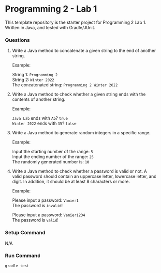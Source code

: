# Programming 2 - Lab 1

This template repository is the starter project for Programming 2 Lab 1. Written in Java, and tested with Gradle/JUnit.

### Questions

1.  Write a Java method to concatenate a given string to the end of another string.

    Example:

    String 1: `Programming 2`  
    String 2: `Winter 2022`  
    The concatenated string: `Programming 2 Winter 2022`

2.  Write a Java method to check whether a given string ends with the contents of another string.

    Example:

    `Java Lab` ends with `Ab`? `true`  
    `Winter 2022` ends with `35`? `false`

3.  Write a Java method to generate random integers in a specific range.

    Example:

    Input the starting number of the range: `5`  
    Input the ending number of the range: `25`  
    The randomly generated number is: `10`

4.  Write a Java method to check whether a password is valid or not. A valid password should contain an uppercase letter, lowercase letter, and digit. In addition, it should be at least 8 characters or more.

    Example:

    Please input a password: `Vanier1`  
    The password is `invalid`!

    Please input a password: `Vanier1234`  
    The password is `valid`!

### Setup Command

N/A

### Run Command

`gradle test`

